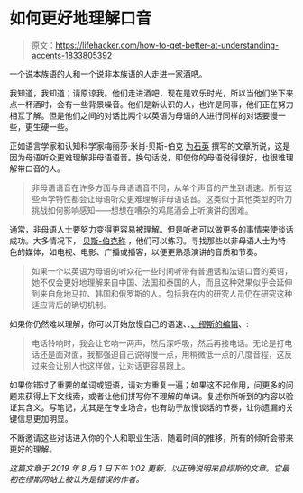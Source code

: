 # 如何更好地理解口音

> 原文：<https://lifehacker.com/how-to-get-better-at-understanding-accents-1833805392>

一个说本族语的人和一个说非本族语的人走进一家酒吧。

我知道，我知道；请原谅我。他们走进酒吧，现在是欢乐时光，所以当他们坐下来点一杯酒时，会有一些背景噪音。他们是新认识的人，也许是同事，他们正在努力相互了解。但是他们之间的对话比两个以英语为母语的人进行同样的对话要慢一些，更生硬一些。



正如语言学家和认知科学家梅丽莎·米肖·贝斯-伯克 [为石英](https://qz.com/1586592/a-linguists-trick-to-perfectly-understanding-accented-speakers/) 撰写的文章所说，这是因为母语听众更难理解非母语语音。换句话说，即使你的母语说得很好，也很难理解带口音的人。

> 非母语语音在许多方面与母语语音不同，从单个声音的产生到语速。所有这些声学特性都会让母语听众更难理解非母语语音。这类似于其他类型的听力挑战如何影响感知——想想在嘈杂的鸡尾酒会上听演讲的困难。

通常，非母语人士要努力变得更容易被理解。但是听者可以做更多的事情来使谈话成功。大多情况下， [贝斯-伯克称](https://qz.com/1586592/a-linguists-trick-to-perfectly-understanding-accented-speakers/) ，他们可以练习。寻找那些以非母语人士为特色的媒体，如电视、电影、广播或播客，以便更熟悉演讲的音质和节奏。

> 如果一个以英语为母语的听众花一些时间听带有普通话和法语口音的英语，她不仅会更好地理解来自中国、法国和泰国的人，而且这种效果似乎会延伸到来自危地马拉、韩国和俄罗斯的人。包括我在内的研究人员仍在研究这种适应背后的确切机制。

如果你仍然难以理解，你可以开始放慢自己的语速、、[、缪斯的编辑](https://www.themuse.com/advice/what-did-you-say-4-tips-for-understanding-accents-at-work)、:

> 电话铃响时，我会让它响一两声，然后深呼吸，然后再接电话。无论是打电话还是面对面，我都强迫自己说得慢一点，用稍微低一点的八度音程，这反过来会让别人也这样做，让对话更容易跟上。

如果你错过了重要的单词或短语，请对方重复一遍；如果这不起作用，问更多的问题来获得上下文线索，或者让他们拼写你不理解的单词。复述你所听到的内容以验证其含义。写笔记，尤其是在专业场合，也有助于放慢谈话的节奏，让你遗漏的关键信息更加明显。

不断邀请这些对话进入你的个人和职业生活，随着时间的推移，所有的倾听会带来更好的理解。

*这篇文章于 2019 年 8 月 1 日下午 1:02 更新，以正确说明来自缪斯的文章。它最初在缪斯网站上被认为是错误的作者。*